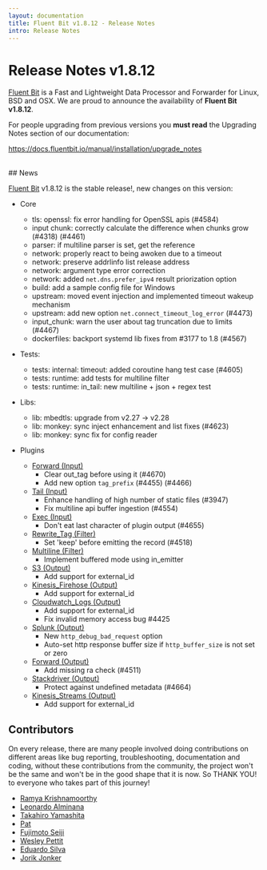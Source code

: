 ```yaml
---
layout: documentation
title: Fluent Bit v1.8.12 - Release Notes
intro: Release Notes
---
```


# Release Notes v1.8.12

[Fluent Bit](http://fluentbit.io) is a Fast and Lightweight Data Processor and Forwarder for Linux, BSD and OSX. We are proud to announce the availability of __Fluent Bit v1.8.12__.

For people upgrading from previous versions you __must read__ the Upgrading Notes section of our documentation:

https://docs.fluentbit.io/manual/installation/upgrade_notes

<br>
## News

[Fluent Bit](https://fluentbit.io) v1.8.12 is the stable release!, new changes on this version:

 - Core
   - tls: openssl: fix error handling for OpenSSL apis (#4584)
   - input chunk: correctly calculate the difference when chunks grow (#4318) (#4461)
   - parser: if multiline parser is set, get the reference
   - network: properly react to being awoken due to a timeout
   - network: preserve addrlinfo list release address
   - network: argument type error correction
   - network: added `net.dns.prefer_ipv4` result priorization option
   - build: add a sample config file for Windows
   - upstream: moved event injection and implemented timeout wakeup mechanism
   - upstream: add new option `net.connect_timeout_log_error` (#4473)
   - input_chunk: warn the user about tag truncation due to limits (#4467)
   - dockerfiles: backport systemd lib fixes from #3177 to 1.8 (#4567)

- Tests:
    - tests: internal: timeout: added coroutine hang test case (#4605)
    - tests: runtime: add tests for multiline filter
    - tests: runtime: in_tail: new multiline + json + regex test

 - Libs:
   - lib: mbedtls: upgrade from v2.27 -> v2.28
   - lib: monkey: sync inject enhancement and list fixes (#4623)
   - lib: monkey: sync fix for config reader

 - Plugins
   - [Forward (Input)](https://docs.fluentbit.io/manual/pipeline/inputs/forward/)
      - Clear out_tag before using it (#4670)
      - Add new option `tag_prefix` (#4455) (#4466)
   - [Tail (Input)](https://docs.fluentbit.io/manual/pipeline/inputs/tail/)
      - Enhance handling of high number of static files (#3947)
      - Fix multiline api buffer ingestion (#4554)
   - [Exec (Input)](https://docs.fluentbit.io/manual/pipeline/inputs/exec/)
      - Don't eat last character of plugin output (#4655)
   - [Rewrite_Tag (Filter)](https://docs.fluentbit.io/manual/pipeline/filters/rewrite_tag/)
      - Set 'keep' before emitting the record (#4518)
   - [Multiline (Filter)](https://docs.fluentbit.io/manual/pipeline/filters/multiline/)
      - Implement buffered mode using in_emitter
   - [S3 (Output)](https://docs.fluentbit.io/manual/pipeline/outputs/s3/)
      - Add support for external_id
   - [Kinesis_Firehose (Output)](https://docs.fluentbit.io/manual/pipeline/outputs/kinesis_firehose/)
      - Add support for external_id
   - [Cloudwatch_Logs (Output)](https://docs.fluentbit.io/manual/pipeline/outputs/cloudwatch_logs/)
      - Add support for external_id
      - Fix invalid memory access bug #4425
   - [Splunk (Output)](https://docs.fluentbit.io/manual/pipeline/outputs/splunk/)
      - New `http_debug_bad_request` option
      - Auto-set http response buffer size if `http_buffer_size` is not set or zero
   - [Forward (Output)](https://docs.fluentbit.io/manual/pipeline/outputs/forward/)
      - Add missing ra check (#4511)
   - [Stackdriver (Output)](https://docs.fluentbit.io/manual/pipeline/outputs/stackdriver/)
      - Protect against undefined metadata (#4664)
   - [Kinesis_Streams (Output)](https://docs.fluentbit.io/manual/pipeline/outputs/kinesis_streams/)
      - Add support for external_id

## Contributors

On every release, there are many people involved doing contributions on different areas like bug reporting, troubleshooting, documentation and coding, without these contributions from the community, the project won't be the same and won't be in the good shape that it is now. So THANK YOU! to everyone who takes part of this journey!

- [Ramya Krishnamoorthy](https://github.com/krispraws)
- [Leonardo Alminana](https://github.com/leonardo-albertovich)
- [Takahiro Yamashita](https://github.com/nokute78)
- [Pat](https://github.com/patrick-stephens)
- [Fujimoto Seiji](https://github.com/fujimotos)
- [Wesley Pettit](https://github.com/PettitWesley)
- [Eduardo Silva](https://github.com/edsiper)
- [Jorik Jonker](https://github.com/jonkerj)
